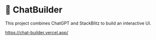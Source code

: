 # 🤖 ChatBuilder

This project combines ChatGPT and StackBlitz to build an interactive UI.

https://chat-builder.vercel.app/
